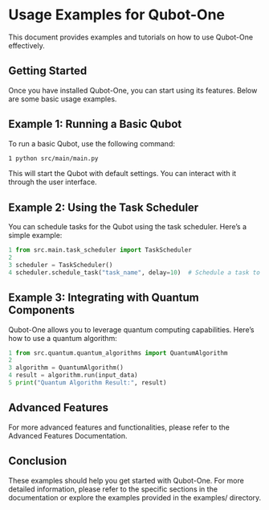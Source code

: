 
# Usage Examples for Qubot-One

This document provides examples and tutorials on how to use Qubot-One effectively.

## Getting Started

Once you have installed Qubot-One, you can start using its features. Below are some basic usage examples.

## Example 1: Running a Basic Qubot

To run a basic Qubot, use the following command:

```bash
1 python src/main/main.py
```

This will start the Qubot with default settings. You can interact with it through the user interface.

## Example 2: Using the Task Scheduler
You can schedule tasks for the Qubot using the task scheduler. Here’s a simple example:

```python
1 from src.main.task_scheduler import TaskScheduler
2 
3 scheduler = TaskScheduler()
4 scheduler.schedule_task("task_name", delay=10)  # Schedule a task to run after 10 seconds
```

## Example 3: Integrating with Quantum Components
Qubot-One allows you to leverage quantum computing capabilities. Here’s how to use a quantum algorithm:

```python
1 from src.quantum.quantum_algorithms import QuantumAlgorithm
2 
3 algorithm = QuantumAlgorithm()
4 result = algorithm.run(input_data)
5 print("Quantum Algorithm Result:", result)
```

## Advanced Features
For more advanced features and functionalities, please refer to the Advanced Features Documentation.

## Conclusion
These examples should help you get started with Qubot-One. For more detailed information, please refer to the specific sections in the documentation or explore the examples provided in the examples/ directory.
